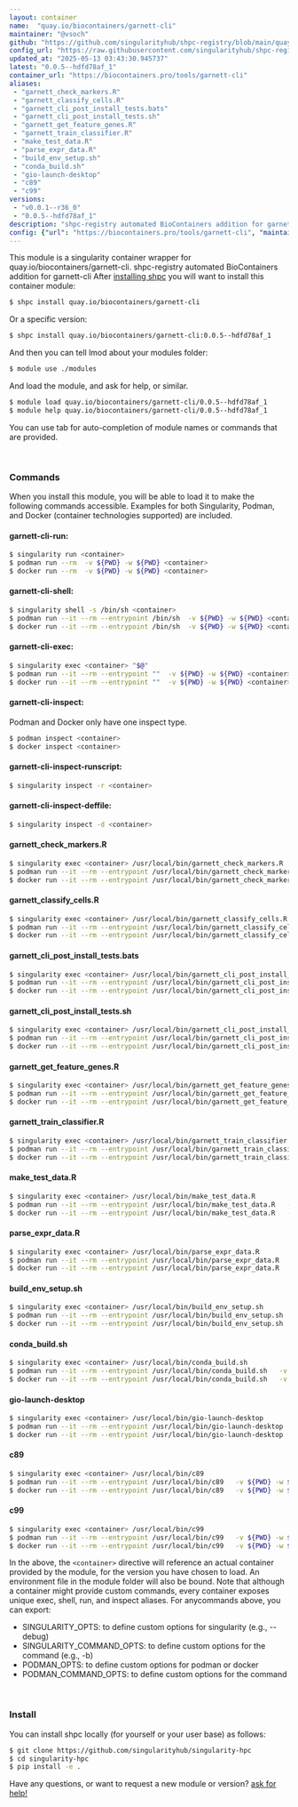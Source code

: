 ```yaml
---
layout: container
name:  "quay.io/biocontainers/garnett-cli"
maintainer: "@vsoch"
github: "https://github.com/singularityhub/shpc-registry/blob/main/quay.io/biocontainers/garnett-cli/container.yaml"
config_url: "https://raw.githubusercontent.com/singularityhub/shpc-registry/main/quay.io/biocontainers/garnett-cli/container.yaml"
updated_at: "2025-05-13 03:43:30.945737"
latest: "0.0.5--hdfd78af_1"
container_url: "https://biocontainers.pro/tools/garnett-cli"
aliases:
 - "garnett_check_markers.R"
 - "garnett_classify_cells.R"
 - "garnett_cli_post_install_tests.bats"
 - "garnett_cli_post_install_tests.sh"
 - "garnett_get_feature_genes.R"
 - "garnett_train_classifier.R"
 - "make_test_data.R"
 - "parse_expr_data.R"
 - "build_env_setup.sh"
 - "conda_build.sh"
 - "gio-launch-desktop"
 - "c89"
 - "c99"
versions:
 - "v0.0.1--r36_0"
 - "0.0.5--hdfd78af_1"
description: "shpc-registry automated BioContainers addition for garnett-cli"
config: {"url": "https://biocontainers.pro/tools/garnett-cli", "maintainer": "@vsoch", "description": "shpc-registry automated BioContainers addition for garnett-cli", "latest": {"0.0.5--hdfd78af_1": "sha256:bfa33b0dedcaa5800c6cad483c99697b397eeb9e6fe8ec6a7a80c6f6ba0a001e"}, "tags": {"v0.0.1--r36_0": "sha256:c0b059234123ae7592838e1b6c0990f75ffb5f18247c027eae3df176d022fe65", "0.0.5--hdfd78af_1": "sha256:bfa33b0dedcaa5800c6cad483c99697b397eeb9e6fe8ec6a7a80c6f6ba0a001e"}, "docker": "quay.io/biocontainers/garnett-cli", "aliases": {"garnett_check_markers.R": "/usr/local/bin/garnett_check_markers.R", "garnett_classify_cells.R": "/usr/local/bin/garnett_classify_cells.R", "garnett_cli_post_install_tests.bats": "/usr/local/bin/garnett_cli_post_install_tests.bats", "garnett_cli_post_install_tests.sh": "/usr/local/bin/garnett_cli_post_install_tests.sh", "garnett_get_feature_genes.R": "/usr/local/bin/garnett_get_feature_genes.R", "garnett_train_classifier.R": "/usr/local/bin/garnett_train_classifier.R", "make_test_data.R": "/usr/local/bin/make_test_data.R", "parse_expr_data.R": "/usr/local/bin/parse_expr_data.R", "build_env_setup.sh": "/usr/local/bin/build_env_setup.sh", "conda_build.sh": "/usr/local/bin/conda_build.sh", "gio-launch-desktop": "/usr/local/bin/gio-launch-desktop", "c89": "/usr/local/bin/c89", "c99": "/usr/local/bin/c99"}}
---
```


This module is a singularity container wrapper for quay.io/biocontainers/garnett-cli.
shpc-registry automated BioContainers addition for garnett-cli
After [installing shpc](#install) you will want to install this container module:


```bash
$ shpc install quay.io/biocontainers/garnett-cli
```

Or a specific version:

```bash
$ shpc install quay.io/biocontainers/garnett-cli:0.0.5--hdfd78af_1
```

And then you can tell lmod about your modules folder:

```bash
$ module use ./modules
```

And load the module, and ask for help, or similar.

```bash
$ module load quay.io/biocontainers/garnett-cli/0.0.5--hdfd78af_1
$ module help quay.io/biocontainers/garnett-cli/0.0.5--hdfd78af_1
```

You can use tab for auto-completion of module names or commands that are provided.

<br>

### Commands

When you install this module, you will be able to load it to make the following commands accessible.
Examples for both Singularity, Podman, and Docker (container technologies supported) are included.

#### garnett-cli-run:

```bash
$ singularity run <container>
$ podman run --rm  -v ${PWD} -w ${PWD} <container>
$ docker run --rm  -v ${PWD} -w ${PWD} <container>
```

#### garnett-cli-shell:

```bash
$ singularity shell -s /bin/sh <container>
$ podman run --it --rm --entrypoint /bin/sh  -v ${PWD} -w ${PWD} <container>
$ docker run --it --rm --entrypoint /bin/sh  -v ${PWD} -w ${PWD} <container>
```

#### garnett-cli-exec:

```bash
$ singularity exec <container> "$@"
$ podman run --it --rm --entrypoint ""  -v ${PWD} -w ${PWD} <container> "$@"
$ docker run --it --rm --entrypoint ""  -v ${PWD} -w ${PWD} <container> "$@"
```

#### garnett-cli-inspect:

Podman and Docker only have one inspect type.

```bash
$ podman inspect <container>
$ docker inspect <container>
```

#### garnett-cli-inspect-runscript:

```bash
$ singularity inspect -r <container>
```

#### garnett-cli-inspect-deffile:

```bash
$ singularity inspect -d <container>
```


#### garnett_check_markers.R

```bash
$ singularity exec <container> /usr/local/bin/garnett_check_markers.R
$ podman run --it --rm --entrypoint /usr/local/bin/garnett_check_markers.R   -v ${PWD} -w ${PWD} <container> -c " $@"
$ docker run --it --rm --entrypoint /usr/local/bin/garnett_check_markers.R   -v ${PWD} -w ${PWD} <container> -c " $@"
```


#### garnett_classify_cells.R

```bash
$ singularity exec <container> /usr/local/bin/garnett_classify_cells.R
$ podman run --it --rm --entrypoint /usr/local/bin/garnett_classify_cells.R   -v ${PWD} -w ${PWD} <container> -c " $@"
$ docker run --it --rm --entrypoint /usr/local/bin/garnett_classify_cells.R   -v ${PWD} -w ${PWD} <container> -c " $@"
```


#### garnett_cli_post_install_tests.bats

```bash
$ singularity exec <container> /usr/local/bin/garnett_cli_post_install_tests.bats
$ podman run --it --rm --entrypoint /usr/local/bin/garnett_cli_post_install_tests.bats   -v ${PWD} -w ${PWD} <container> -c " $@"
$ docker run --it --rm --entrypoint /usr/local/bin/garnett_cli_post_install_tests.bats   -v ${PWD} -w ${PWD} <container> -c " $@"
```


#### garnett_cli_post_install_tests.sh

```bash
$ singularity exec <container> /usr/local/bin/garnett_cli_post_install_tests.sh
$ podman run --it --rm --entrypoint /usr/local/bin/garnett_cli_post_install_tests.sh   -v ${PWD} -w ${PWD} <container> -c " $@"
$ docker run --it --rm --entrypoint /usr/local/bin/garnett_cli_post_install_tests.sh   -v ${PWD} -w ${PWD} <container> -c " $@"
```


#### garnett_get_feature_genes.R

```bash
$ singularity exec <container> /usr/local/bin/garnett_get_feature_genes.R
$ podman run --it --rm --entrypoint /usr/local/bin/garnett_get_feature_genes.R   -v ${PWD} -w ${PWD} <container> -c " $@"
$ docker run --it --rm --entrypoint /usr/local/bin/garnett_get_feature_genes.R   -v ${PWD} -w ${PWD} <container> -c " $@"
```


#### garnett_train_classifier.R

```bash
$ singularity exec <container> /usr/local/bin/garnett_train_classifier.R
$ podman run --it --rm --entrypoint /usr/local/bin/garnett_train_classifier.R   -v ${PWD} -w ${PWD} <container> -c " $@"
$ docker run --it --rm --entrypoint /usr/local/bin/garnett_train_classifier.R   -v ${PWD} -w ${PWD} <container> -c " $@"
```


#### make_test_data.R

```bash
$ singularity exec <container> /usr/local/bin/make_test_data.R
$ podman run --it --rm --entrypoint /usr/local/bin/make_test_data.R   -v ${PWD} -w ${PWD} <container> -c " $@"
$ docker run --it --rm --entrypoint /usr/local/bin/make_test_data.R   -v ${PWD} -w ${PWD} <container> -c " $@"
```


#### parse_expr_data.R

```bash
$ singularity exec <container> /usr/local/bin/parse_expr_data.R
$ podman run --it --rm --entrypoint /usr/local/bin/parse_expr_data.R   -v ${PWD} -w ${PWD} <container> -c " $@"
$ docker run --it --rm --entrypoint /usr/local/bin/parse_expr_data.R   -v ${PWD} -w ${PWD} <container> -c " $@"
```


#### build_env_setup.sh

```bash
$ singularity exec <container> /usr/local/bin/build_env_setup.sh
$ podman run --it --rm --entrypoint /usr/local/bin/build_env_setup.sh   -v ${PWD} -w ${PWD} <container> -c " $@"
$ docker run --it --rm --entrypoint /usr/local/bin/build_env_setup.sh   -v ${PWD} -w ${PWD} <container> -c " $@"
```


#### conda_build.sh

```bash
$ singularity exec <container> /usr/local/bin/conda_build.sh
$ podman run --it --rm --entrypoint /usr/local/bin/conda_build.sh   -v ${PWD} -w ${PWD} <container> -c " $@"
$ docker run --it --rm --entrypoint /usr/local/bin/conda_build.sh   -v ${PWD} -w ${PWD} <container> -c " $@"
```


#### gio-launch-desktop

```bash
$ singularity exec <container> /usr/local/bin/gio-launch-desktop
$ podman run --it --rm --entrypoint /usr/local/bin/gio-launch-desktop   -v ${PWD} -w ${PWD} <container> -c " $@"
$ docker run --it --rm --entrypoint /usr/local/bin/gio-launch-desktop   -v ${PWD} -w ${PWD} <container> -c " $@"
```


#### c89

```bash
$ singularity exec <container> /usr/local/bin/c89
$ podman run --it --rm --entrypoint /usr/local/bin/c89   -v ${PWD} -w ${PWD} <container> -c " $@"
$ docker run --it --rm --entrypoint /usr/local/bin/c89   -v ${PWD} -w ${PWD} <container> -c " $@"
```


#### c99

```bash
$ singularity exec <container> /usr/local/bin/c99
$ podman run --it --rm --entrypoint /usr/local/bin/c99   -v ${PWD} -w ${PWD} <container> -c " $@"
$ docker run --it --rm --entrypoint /usr/local/bin/c99   -v ${PWD} -w ${PWD} <container> -c " $@"
```



In the above, the `<container>` directive will reference an actual container provided
by the module, for the version you have chosen to load. An environment file in the
module folder will also be bound. Note that although a container
might provide custom commands, every container exposes unique exec, shell, run, and
inspect aliases. For anycommands above, you can export:

 - SINGULARITY_OPTS: to define custom options for singularity (e.g., --debug)
 - SINGULARITY_COMMAND_OPTS: to define custom options for the command (e.g., -b)
 - PODMAN_OPTS: to define custom options for podman or docker
 - PODMAN_COMMAND_OPTS: to define custom options for the command

<br>

### Install

You can install shpc locally (for yourself or your user base) as follows:

```bash
$ git clone https://github.com/singularityhub/singularity-hpc
$ cd singularity-hpc
$ pip install -e .
```

Have any questions, or want to request a new module or version? [ask for help!](https://github.com/singularityhub/singularity-hpc/issues)